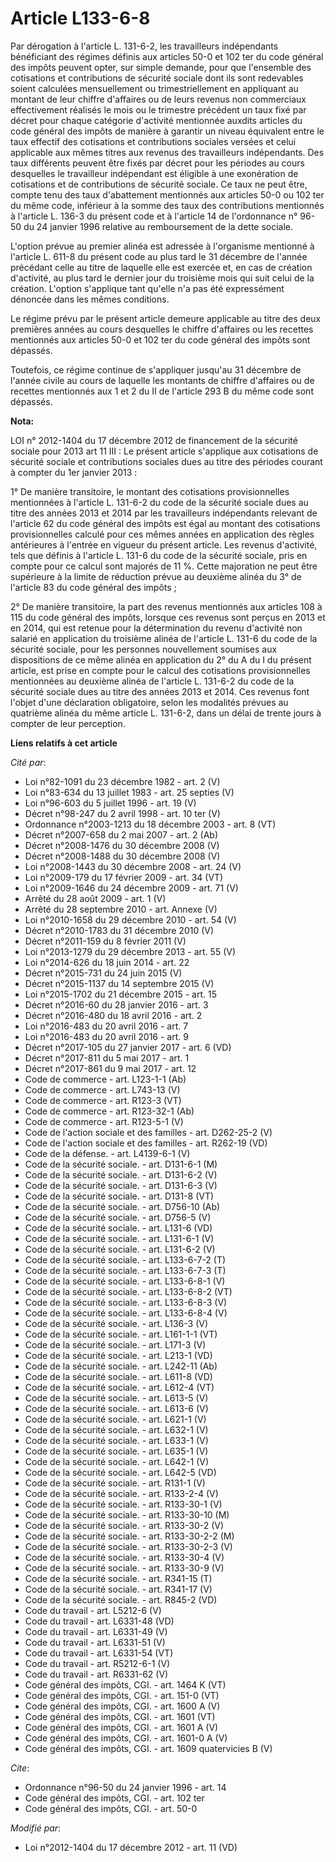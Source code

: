 # Article L133-6-8

Par dérogation à l'article L. 131-6-2, les travailleurs indépendants bénéficiant des régimes définis aux articles 50-0 et 102
ter du code général des impôts peuvent opter, sur simple demande, pour que l'ensemble des cotisations et contributions de
sécurité sociale dont ils sont redevables soient calculées mensuellement ou trimestriellement en appliquant au montant de
leur chiffre d'affaires ou de leurs revenus non commerciaux effectivement réalisés le mois ou le trimestre précédent un taux
fixé par décret pour chaque catégorie d'activité mentionnée auxdits articles du code général des impôts de manière à garantir
un niveau équivalent entre le taux effectif des cotisations et contributions sociales versées et celui applicable aux mêmes
titres aux revenus des travailleurs indépendants. Des taux différents peuvent être fixés par décret pour les périodes au
cours desquelles le travailleur indépendant est éligible à une exonération de cotisations et de contributions de sécurité
sociale. Ce taux ne peut être, compte tenu des taux d'abattement mentionnés aux articles 50-0 ou 102 ter du même code,
inférieur à la somme des taux des contributions mentionnés à l'article L. 136-3 du présent code et à l'article 14 de
l'ordonnance n° 96-50 du 24 janvier 1996 relative au remboursement de la dette sociale. 

L'option prévue au premier alinéa est adressée à l'organisme mentionné à l'article L. 611-8 du présent code au plus tard le
31 décembre de l'année précédant celle au titre de laquelle elle est exercée et, en cas de création d'activité, au plus tard
le dernier jour du troisième mois qui suit celui de la création. L'option s'applique tant qu'elle n'a pas été expressément
dénoncée dans les mêmes conditions. 

Le régime prévu par le présent article demeure applicable au titre des deux premières années au cours desquelles le chiffre
d'affaires ou les recettes mentionnés aux articles 50-0 et 102 ter du code général des impôts sont dépassés. 

Toutefois, ce régime continue de s'appliquer jusqu'au 31 décembre de l'année civile au cours de laquelle les montants de
chiffre d'affaires ou de recettes mentionnés aux 1 et 2 du II de l'article 293 B du même code sont dépassés.

**Nota:**

LOI n° 2012-1404 du 17 décembre 2012 de financement de la sécurité sociale pour 2013 art 11 III : Le présent article
s'applique aux cotisations de sécurité sociale et contributions sociales dues au titre des périodes courant à compter du 1er
janvier 2013 :

1° De manière transitoire, le montant des cotisations provisionnelles mentionnées à l'article L. 131-6-2 du code de la
sécurité sociale dues au titre des années 2013 et 2014 par les travailleurs indépendants relevant de l'article 62 du code
général des impôts est égal au montant des cotisations provisionnelles calculé pour ces mêmes années en application des
règles antérieures à l'entrée en vigueur du présent article. Les revenus d'activité, tels que définis à l'article L. 131-6 du
code de la sécurité sociale, pris en compte pour ce calcul sont majorés de 11 %. Cette majoration ne peut être supérieure à
la limite de réduction prévue au deuxième alinéa du 3° de l'article 83 du code général des impôts ;

2° De manière transitoire, la part des revenus mentionnés aux articles 108 à 115 du code général des impôts, lorsque ces
revenus sont perçus en 2013 et en 2014, qui est retenue pour la détermination du revenu d'activité non salarié en application
du troisième alinéa de l'article L. 131-6 du code de la sécurité sociale, pour les personnes nouvellement soumises aux
dispositions de ce même alinéa en application du 2° du A du I du présent article, est prise en compte pour le calcul des
cotisations provisionnelles mentionnées au deuxième alinéa de l'article L. 131-6-2 du code de la sécurité sociale dues au
titre des années 2013 et 2014. Ces revenus font l'objet d'une déclaration obligatoire, selon les modalités prévues au
quatrième alinéa du même article L. 131-6-2, dans un délai de trente jours à compter de leur perception.

**Liens relatifs à cet article**

_Cité par_:

  - Loi n°82-1091 du 23 décembre 1982 - art. 2 (V)
  - Loi n°83-634 du 13 juillet 1983 - art. 25 septies (V)
  - Loi n°96-603 du 5 juillet 1996 - art. 19 (V)
  - Décret n°98-247 du 2 avril 1998 - art. 10 ter (V)
  - Ordonnance n°2003-1213 du 18 décembre 2003 - art. 8 (VT)
  - Décret n°2007-658 du 2 mai 2007 - art. 2 (Ab)
  - Décret n°2008-1476 du 30 décembre 2008 (V)
  - Décret n°2008-1488 du 30 décembre 2008 (V)
  - Loi n°2008-1443 du 30 décembre 2008 - art. 24 (V)
  - Loi n°2009-179 du 17 février 2009 - art. 34 (VT)
  - Loi n°2009-1646 du 24 décembre 2009 - art. 71 (V)
  - Arrêté du 28 août 2009 - art. 1 (V)
  - Arrêté du 28 septembre 2010 - art. Annexe (V)
  - Loi n°2010-1658 du 29 décembre 2010 - art. 54 (V)
  - Décret n°2010-1783 du 31 décembre 2010 (V)
  - Décret n°2011-159 du 8 février 2011 (V)
  - Loi n°2013-1279 du 29 décembre 2013 - art. 55 (V)
  - Loi n°2014-626 du 18 juin 2014 - art. 22
  - Décret n°2015-731 du 24 juin 2015 (V)
  - Décret n°2015-1137 du 14 septembre 2015 (V)
  - Loi n°2015-1702 du 21 décembre 2015 - art. 15
  - Décret n°2016-60 du 28 janvier 2016 - art. 3
  - Décret n°2016-480 du 18 avril 2016 - art. 2
  - Loi n°2016-483 du 20 avril 2016 - art. 7
  - Loi n°2016-483 du 20 avril 2016 - art. 9
  - Décret n°2017-105 du 27 janvier 2017 - art. 6 (VD)
  - Décret n°2017-811 du 5 mai 2017 - art. 1
  - Décret n°2017-861 du 9 mai 2017 - art. 12
  - Code de commerce - art. L123-1-1 (Ab)
  - Code de commerce - art. L743-13 (V)
  - Code de commerce - art. R123-3 (VT)
  - Code de commerce - art. R123-32-1 (Ab)
  - Code de commerce - art. R123-5-1 (V)
  - Code de l'action sociale et des familles - art. D262-25-2 (V)
  - Code de l'action sociale et des familles - art. R262-19 (VD)
  - Code de la défense. - art. L4139-6-1 (V)
  - Code de la sécurité sociale. - art. D131-6-1 (M)
  - Code de la sécurité sociale. - art. D131-6-2 (V)
  - Code de la sécurité sociale. - art. D131-6-3 (V)
  - Code de la sécurité sociale. - art. D131-8 (VT)
  - Code de la sécurité sociale. - art. D756-10 (Ab)
  - Code de la sécurité sociale. - art. D756-5 (V)
  - Code de la sécurité sociale. - art. L131-6 (VD)
  - Code de la sécurité sociale. - art. L131-6-1 (V)
  - Code de la sécurité sociale. - art. L131-6-2 (V)
  - Code de la sécurité sociale. - art. L133-6-7-2 (T)
  - Code de la sécurité sociale. - art. L133-6-7-3 (T)
  - Code de la sécurité sociale. - art. L133-6-8-1 (V)
  - Code de la sécurité sociale. - art. L133-6-8-2 (VT)
  - Code de la sécurité sociale. - art. L133-6-8-3 (V)
  - Code de la sécurité sociale. - art. L133-6-8-4 (V)
  - Code de la sécurité sociale. - art. L136-3 (V)
  - Code de la sécurité sociale. - art. L161-1-1 (VT)
  - Code de la sécurité sociale. - art. L171-3 (V)
  - Code de la sécurité sociale. - art. L213-1 (VD)
  - Code de la sécurité sociale. - art. L242-11 (Ab)
  - Code de la sécurité sociale. - art. L611-8 (VD)
  - Code de la sécurité sociale. - art. L612-4 (VT)
  - Code de la sécurité sociale. - art. L613-5 (V)
  - Code de la sécurité sociale. - art. L613-6 (V)
  - Code de la sécurité sociale. - art. L621-1 (V)
  - Code de la sécurité sociale. - art. L632-1 (V)
  - Code de la sécurité sociale. - art. L633-1 (V)
  - Code de la sécurité sociale. - art. L635-1 (V)
  - Code de la sécurité sociale. - art. L642-1 (V)
  - Code de la sécurité sociale. - art. L642-5 (VD)
  - Code de la sécurité sociale. - art. R131-1 (V)
  - Code de la sécurité sociale. - art. R133-2-4 (V)
  - Code de la sécurité sociale. - art. R133-30-1 (V)
  - Code de la sécurité sociale. - art. R133-30-10 (M)
  - Code de la sécurité sociale. - art. R133-30-2 (V)
  - Code de la sécurité sociale. - art. R133-30-2-2 (M)
  - Code de la sécurité sociale. - art. R133-30-2-3 (V)
  - Code de la sécurité sociale. - art. R133-30-4 (V)
  - Code de la sécurité sociale. - art. R133-30-9 (V)
  - Code de la sécurité sociale. - art. R341-15 (T)
  - Code de la sécurité sociale. - art. R341-17 (V)
  - Code de la sécurité sociale. - art. R845-2 (VD)
  - Code du travail - art. L5212-6 (V)
  - Code du travail - art. L6331-48 (VD)
  - Code du travail - art. L6331-49 (V)
  - Code du travail - art. L6331-51 (V)
  - Code du travail - art. L6331-54 (VT)
  - Code du travail - art. R5212-6-1 (V)
  - Code du travail - art. R6331-62 (V)
  - Code général des impôts, CGI. - art. 1464 K (VT)
  - Code général des impôts, CGI. - art. 151-0 (VT)
  - Code général des impôts, CGI. - art. 1600 A (V)
  - Code général des impôts, CGI. - art. 1601 (VT)
  - Code général des impôts, CGI. - art. 1601 A (V)
  - Code général des impôts, CGI. - art. 1601-0 A (V)
  - Code général des impôts, CGI. - art. 1609 quatervicies B (V)

_Cite_:

  - Ordonnance n°96-50 du 24 janvier 1996 - art. 14
  - Code général des impôts, CGI. - art. 102 ter
  - Code général des impôts, CGI. - art. 50-0

_Modifié par_:

  - Loi n°2012-1404 du 17 décembre 2012 - art. 11 (VD)
